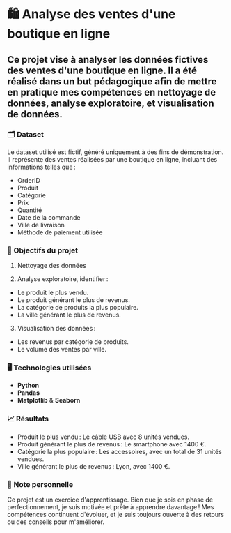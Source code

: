 # 🛍️ Analyse des ventes d'une boutique en ligne

## Ce projet vise à analyser les données fictives des ventes d'une boutique en ligne. Il a été réalisé dans un but pédagogique afin de mettre en pratique mes compétences en nettoyage de données, analyse exploratoire, et visualisation de données.

### 🗂️ Dataset

Le dataset utilisé est fictif, généré uniquement à des fins de démonstration. Il représente des ventes réalisées par une boutique en ligne, incluant des informations telles que :

+ OrderID 
+ Produit 
+ Catégorie
+ Prix 
+ Quantité 
+ Date de la commande
+ Ville de livraison
+  Méthode de paiement utilisée

### 🎯 Objectifs du projet

1. Nettoyage des données
   
3. Analyse exploratoire, identifier :
+ Le produit le plus vendu.
+ Le produit générant le plus de revenus.
+ La catégorie de produits la plus populaire.
+ La ville générant le plus de revenus.
  
3. Visualisation des données :
+ Les revenus par catégorie de produits.
+ Le volume des ventes par ville.

### 🖥️ Technologies utilisées

+ **Python** 
+ **Pandas** 
+ **Matplotlib** & **Seaborn**

### 📈 Résultats

+ Produit le plus vendu : Le câble USB avec 8 unités vendues.
+ Produit générant le plus de revenus : Le smartphone avec 1400 €.
+ Catégorie la plus populaire : Les accessoires, avec un total de 31 unités vendues.
+ Ville générant le plus de revenus : Lyon, avec 1400 €.

### 📝 Note personnelle

Ce projet est un exercice d'apprentissage. Bien que je sois en phase de perfectionnement, je suis motivée et prête à apprendre davantage ! Mes compétences continuent d'évoluer, et je suis toujours ouverte à des retours ou des conseils pour m'améliorer.

